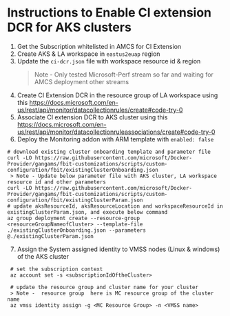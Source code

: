 # Instructions to Enable CI extension DCR for AKS clusters

1. Get the Subscription whitelisted in AMCS for CI Extension
2. Create AKS & LA workspace in `eastus2euap` region 
3. Update the `ci-dcr.json` file with workspace resource id & region 
   > Note - Only tested Microsoft-Perf stream so far and waiting for AMCS deployment other streams
4. Create CI Extension DCR in the resource group of LA workspace using this https://docs.microsoft.com/en-us/rest/api/monitor/datacollectionrules/create#code-try-0
5. Associate CI extension DCR to AKS cluster using this https://docs.microsoft.com/en-us/rest/api/monitor/datacollectionruleassociations/create#code-try-0
6. Deploy the Monitoring addon with ARM template with `enabled: false`

```
# download existing cluster onboarding template and parameter file
curl -LO https://raw.githubusercontent.com/microsoft/Docker-Provider/gangams/fbit-customizations/scripts/custom-configuration/fbit/existingClusterOnboarding.json
 > Note - Update below parameter file with AKS cluster, LA workspace resource id and other parameters
curl -LO https://raw.githubusercontent.com/microsoft/Docker-Provider/gangams/fbit-customizations/scripts/custom-configuration/fbit/existingClusterParam.json
# update aksResourceId, aksResourceLocation and workspaceResourceId in existingClusterParam.json, and execute below command
az group deployment create --resource-group <resourceGroupNameofCluster> --template-file ./existingClusterOnboarding.json --parameters @./existingClusterParam.json
```

7. Assign the System assigned identity to VMSS nodes (Linux & windows) of the AKS cluster

```
 # set the subscription context
 az account set -s <subscriptionIdOftheCluster>

 # update the resource group and cluster name for your cluster
 > Note -  resource group  here is MC resource group of the cluster name
 az vmss identity assign -g <MC Resource Group> -n <VMSS name>
```



